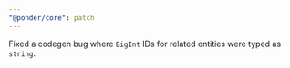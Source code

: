 ```yaml
---
"@ponder/core": patch
---
```


Fixed a codegen bug where `BigInt` IDs for related entities were typed as `string`.
